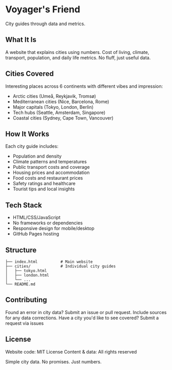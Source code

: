 # Voyager's Friend

City guides through data and metrics.

## What It Is

A website that explains cities using numbers. Cost of living, climate, transport, population, and daily life metrics. No fluff, just useful data.

## Cities Covered

Interesting places across 6 continents with different vibes and impression:
- Arctic cities (Umeå, Reykjavik, Tromsø)
- Mediterranean cities (Nice, Barcelona, Rome)
- Major capitals (Tokyo, London, Berlin)
- Tech hubs (Seattle, Amsterdam, Singapore)
- Coastal cities (Sydney, Cape Town, Vancouver)

## How It Works

Each city guide includes:
- Population and density
- Climate patterns and temperatures
- Public transport costs and coverage
- Housing prices and accommodation
- Food costs and restaurant prices
- Safety ratings and healthcare
- Tourist tips and local insights

## Tech Stack

- HTML/CSS/JavaScript
- No frameworks or dependencies
- Responsive design for mobile/desktop
- GitHub Pages hosting

## Structure

```
├── index.html          # Main website
├── cities/             # Individual city guides
│   ├── tokyo.html
│   ├── london.html
│   └── ...
└── README.md
```

## Contributing

Found an error in city data? Submit an issue or pull request. Include sources for any data corrections. 
Have a city you'd like to see covered? Submit a request via issues

## License

Website code: MIT License
Content & data: All rights reserved

Simple city data. No promises. Just numbers.
